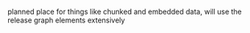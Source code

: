 
planned place for things like chunked and embedded data, will use the release graph elements extensively


